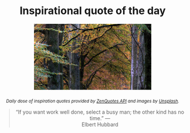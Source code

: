 
<div align="center">

# Inspirational quote of the day

<img src="./data/photo.jpeg" alt="Beautiful nature photo" width="320" height="180">

<sub><i>Daily dose of inspiration quotes provided by [ZenQuotes API](https://zenquotes.io/) and images by [Unsplash](https://unsplash.com/).</i></sub>


<blockquote>&ldquo;If you want work well done, select a busy man; the other kind has no time.&rdquo; &mdash; <footer>Elbert Hubbard</footer></blockquote>

</div>
